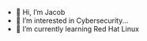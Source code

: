 - 👋 Hi, I’m Jacob
- 👀 I’m interested in Cybersecurity...
- 🌱 I’m currently learning  Red Hat Linux


<!---
Jacobicus/Jacobicus is a ✨ special ✨ repository because its `README.md` (this file) appears on your GitHub profile.
You can click the Preview link to take a look at your changes.
--->
